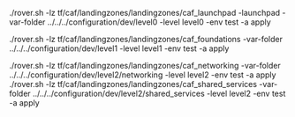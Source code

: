 ./rover.sh -lz tf/caf/landingzones/landingzones/caf_launchpad -launchpad -var-folder ../../../configuration/dev/level0 -level level0 -env test -a apply

./rover.sh -lz tf/caf/landingzones/landingzones/caf_foundations -var-folder ../../../configuration/dev/level1 -level level1 -env test -a apply

./rover.sh -lz tf/caf/landingzones/landingzones/caf_networking -var-folder ../../../configuration/dev/level2/networking -level level2 -env test -a apply
./rover.sh -lz tf/caf/landingzones/landingzones/caf_shared_services -var-folder ../../../configuration/dev/level2/shared_services -level level2 -env test -a apply
